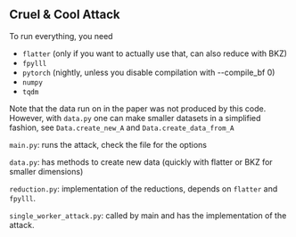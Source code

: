 ## Cruel & Cool Attack

To run everything, you need
- `flatter` (only if you want to actually use that, can also reduce with BKZ)
- `fpylll`
- `pytorch` (nightly, unless you disable compilation with --compile_bf 0)
- `numpy`
- `tqdm`

Note that the data run on in the paper was not produced by this code. However, with `data.py`
one can make smaller datasets in a simplified fashion, see `Data.create_new_A` and `Data.create_data_from_A`

`main.py`: runs the attack, check the file for the options

`data.py`: has methods to create new data (quickly with flatter or BKZ for smaller dimensions)

`reduction.py`: implementation of the reductions, depends on `flatter` and `fpylll`.

`single_worker_attack.py`: called by main and has the implementation of the attack.
